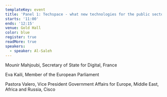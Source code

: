 ```yaml
---
templateKey: event
title: 'Panel 1: Techspace - what new technologies for the public sector?'
starts: '11:00'
ends: '12:15'
venue: Gold Hall
color: blue
register: true
readMore: true
speakers:
  - speaker: Al-Saleh
---
```

Mounir Mahjoubi, Secretary of State for Digital, France

Eva Kaili, Member of the European Parliament

Pastora Valero, Vice President Government Affairs for Europe, Middle East, Africa and Russia, Cisco
